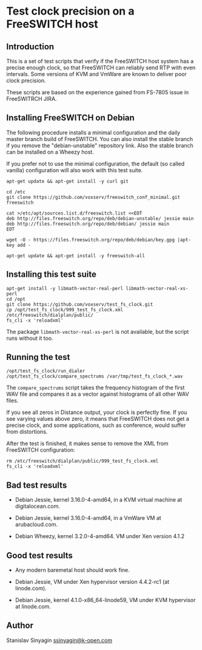 Test clock precision on a FreeSWITCH host
=========================================


Introduction
------------

This is a set of test scripts that verify if the FreeSWITCH host system
has a precise enough clock, so that FreeSWITCH can reliably send RTP
with even intervals. Some versions of KVM and VmWare are known to
deliver poor clock precision.

These scripts are based on the experience gained from FS-7805 issue in
FreeSWITRCH JIRA.


Installing FreeSWITCH on Debian
-------------------------------

The following procedure installs a minimal configuration and the daily
master branch build of FreeSWITCH. You can also install the stable
branch if you remove the "debian-unstable" repository link. Also the
stable branch can be installed on a Wheezy host.

If you prefer not to use the minimal configuration, the default (so
called vanilla) configuration will also work with this test suite.

```
apt-get update && apt-get install -y curl git

cd /etc
git clone https://github.com/voxserv/freeswitch_conf_minimal.git freeswitch

cat >/etc/apt/sources.list.d/freeswitch.list <<EOT
deb http://files.freeswitch.org/repo/deb/debian-unstable/ jessie main
deb http://files.freeswitch.org/repo/deb/debian/ jessie main
EOT

wget -O - https://files.freeswitch.org/repo/deb/debian/key.gpg |apt-key add -

apt-get update && apt-get install -y freeswitch-all
```

Installing this test suite
--------------------------

```
apt-get install -y libmath-vector-real-perl libmath-vector-real-xs-perl
cd /opt
git clone https://github.com/voxserv/test_fs_clock.git
cp /opt/test_fs_clock/999_test_fs_clock.xml /etc/freeswitch/dialplan/public/
fs_cli -x 'reloadxml'
```

The package `libmath-vector-real-xs-perl` is not available, but the
script runs without it too.

Running the test
----------------

```
/opt/test_fs_clock/run_dialer
/opt/test_fs_clock/compare_spectrums /var/tmp/test_fs_clock_*.wav
```

The `compare_spectrums` script takes the frequency histogram of the
first WAV file and compares it as a vector against histograms of all
other WAV files.

If you see all zeros in Distance output, your clock is perfectly
fine. If you see varying values above zero, it means that FreeSWITCH
does not get a precise clock, and some applications, such as conference,
would suffer from distortions.

After the test is finished, it makes sense to remove the XML from
FreeSWITCH configuration:

```
rm /etc/freeswitch/dialplan/public/999_test_fs_clock.xml
fs_cli -x 'reloadxml'
```

Bad test results
----------------

* Debian Jessie, kernel 3.16.0-4-amd64, in a KVM virtual machine at
digitalocean.com.

* Debian Jessie, kernel 3.16.0-4-amd64, in a VmWare VM at arubacloud.com.

* Debian Wheezy, kernel 3.2.0-4-amd64. VM under Xen version 4.1.2


Good test results
-----------------

* Any modern baremetal host should work fine.

* Debian Jessie, VM under Xen hypervisor version 4.4.2-rc1 (at linode.com).

* Debian Jessie, kernel 4.1.0-x86_64-linode59, VM under KVM hypervisor
at linode.com.



Author
------

Stanislav Sinyagin
ssinyagin@k-open.com


